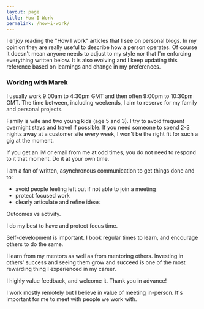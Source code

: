 ```yaml
---
layout: page
title: How I Work
permalink: /how-i-work/
---
```

I enjoy reading the "How I work" articles that I see on personal blogs. In my opinion they are really useful to describe how a person operates. Of course it doesn't mean anyone needs to adjust to my style nor that I'm enforcing everything written below. It is also evolving and I keep updating this reference based on learnings and change in my preferences.


### Working with Marek
I usually work 9:00am to 4:30pm GMT and then often 9:00pm to 10:30pm GMT. The time between, including weekends, I aim to reserve for my family and personal projects.

Family is wife and two young kids (age 5 and 3). I try to avoid frequent overnight stays and travel if possible. If you need someone to spend 2-3 nights away at a customer site every week, I won't be the right fit for such a gig at the moment.

If you get an IM or email from me at odd times, you do not need to respond to it that moment. Do it at your own time.

I am a fan of written, asynchronous communication to get things done and to:
- avoid people feeling left out if not able to join a meeting
- protect focused work
- clearly articulate and refine ideas

Outcomes vs activity.

I do my best to have and protect focus time.

Self-development is important. I book regular times to learn, and encourage others to do the same.

I learn from my mentors as well as from mentoring others. Investing in others' success and seeing them grow and succeed is one of the most rewarding thing I experienced in my career.

I highly value feedback, and welcome it. Thank you in advance!

I work mostly remotely but I believe in value of meeting in-person. It's important for me to meet with people we work with.